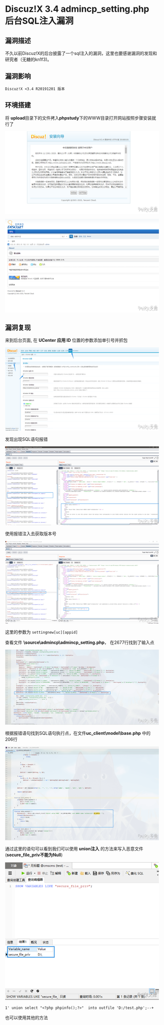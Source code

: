 # 

# Discuz!X 3.4 admincp_setting.php 后台SQL注入漏洞

## 漏洞描述

不久以前Discuz!X的后台披露了一个sql注入的漏洞，这里也要感谢漏洞的发现和研究者（无糖的kn1f3)。

## 漏洞影响

```
Discuz!X <3.4 R20191201 版本
```

## 环境搭建

将 **upload**目录下的文件拷入**phpstudy**下的WWW目录打开网站按照步骤安装就行了



![](./images/202202170909104.png)

![](./images/202202170909233.png)

## 漏洞复现

来到后台页面, 在 **UCenter 应用 ID** 位置的参数添加单引号并抓包

![](./images/202202170909920.png)

发现出现SQL语句报错

![](./images/202202170909020.png)

使用报错注入去获取版本号

![](./images/202202170909358.png)

这里的参数为 `settingnew[uc][appid]`

查看文件 **\source\admincp\admincp_setting.php**， 在2677行找到了输入点

![](./images/202202170910537.png)

根据报错语句找到SQL语句执行点，在文件**uc_client\model\base.php** 中的 206行

![](./images/202202170910751.png)

通过这里的语句可以看到我们可以使用 **union注入** 的方法来写入恶意文件(**secure_file_priv不能为Null**)

![](./images/202202170910657.png)

```plain
1' union select "<?php phpinfo();?>"  into outfile 'D:/test.php';--+
```

也可以使用其他的方法
